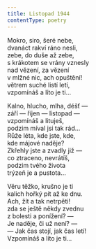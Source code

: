 ```yaml
---
title: Listopad 1944
contentType: poetry
---
```


Mokro, siro, šeré nebe,  
dvanáct rakví ráno nesli,  
zebe, do duše až zebe,  
s krákotem se vrány vznesly  
nad vězení, za vězení  
v mlžné nic, ach opuštění!  
větrem suché listí letí,  
vzpomínáš a líto je ti…

Kalno, hlucho, mlha, déšť —  
září — říjen — listopad —  
vzpomínáš a lituješ,  
podzim míval jsi tak rád…  
Růže léta, kde jste, kde,  
kde májové naděje?  
Zkřehly jste a zvadly již —  
co ztraceno, nevrátíš,  
podzim tvého života  
trýzeň je a pustota…

Věru těžko, krušno je ti  
kalich hořký pít až ke dnu.  
Ach, žít a tak netrpěti!  
zda se ještě někdy zvednu  
z bolesti a ponížení? —  
Je naděje, či už není? —  
— Jak čas stojí, jak čas letí!  
Vzpomínáš a líto je ti…

